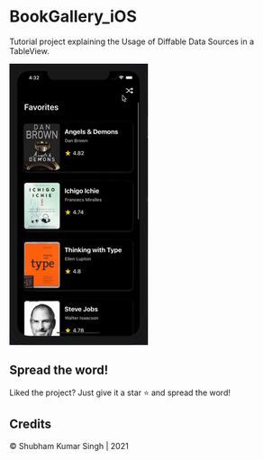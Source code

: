 # BookGallery_iOS

Tutorial project explaining the Usage of Diffable Data Sources in a TableView.


![diffableSources](https://raw.githubusercontent.com/Shubham0812/BookGallery_iOS/master/BookGallery/book.gif)



## Spread the word!
Liked the project? Just give it a star ⭐️ and spread the word!

## Credits
© Shubham Kumar Singh | 2021
